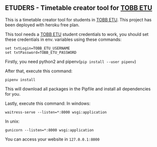
## ETUDERS - Timetable creator tool for [TOBB ETU](https://www.etu.edu.tr/en)
This is a timetable creator tool for students in [TOBB ETU](https://www.etu.edu.tr/en). This project has been deployed with heroku free plan.


This tool needs a [TOBB ETU](https://www.etu.edu.tr/en) student credentials to work, you should set these credentials in env. variables using these commands:
```
set txtLogin=TOBB_ETU_USERNAME
set txtPassword=TOBB_ETU_PASSWORD
```

Firstly, you need python2 and pipenv(`pip install --user pipenv`) 


After that, execute this command:

```
pipenv install
```

This will download all packages in the Pipfile and install all dependencies for you.

Lastly, execute this command:
In windows:

```
waitress-serve --listen=*:8000 wsgi:application
```
In unix:

```
gunicorn --listen=*:8000 wsgi:application
```

You can access your website in `127.0.0.1:8000`
